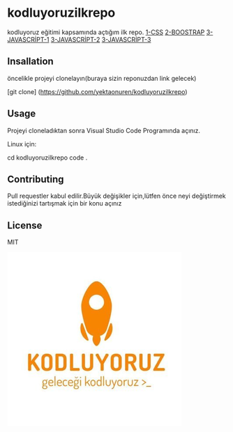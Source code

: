 # kodluyoruzilkrepo
kodluyoruz eğitimi kapsamında açtığım ilk repo.
<a href="https://github.com/yektaonureren/kodluyoruz-frontend/tree/kodluyoruzilkrepo">1-CSS</a>
<a href="url">2-BOOSTRAP</a>
<a href="https://github.com/yektaonureren/analogsaat">3-JAVASCRİPT-1</a>
<a href="https://github.com/yektaonureren/html-css-exercises/tree/master/todolistforpatika">3-JAVASCRİPT-2</a>
<a href="url">3-JAVASCRİPT-3</a>


## Insallation
öncelikle projeyi clonelayın(buraya sizin reponuzdan link gelecek)

[git clone] (https://github.com/yektaonuren/kodluyoruzilkrepo)

## Usage
Projeyi cloneladıktan sonra Visual Studio Code Programında açınız.

Linux için:

cd kodluyoruzilkrepo
code .

## Contributing
Pull requestler kabul edilir.Büyük değişikler için,lütfen önce neyi değiştirmek istediğinizi tartışmak için bir konu açınız

## License
MIT

![Kodluyoruz Logo](https://raw.githubusercontent.com/Kodluyoruz/taskforce/git/git/markdown-nedir-nasil-kullaniriz-/figures/kodluyoruz_logo.jpg)


